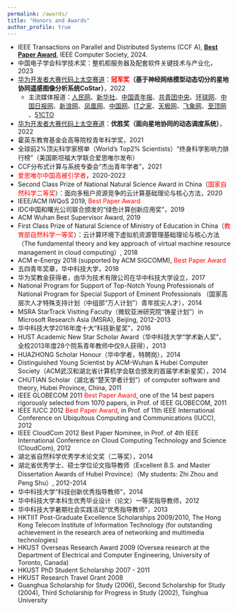 ```yaml
---
permalink: /awards/
title: "Honors and Awards"
author_profile: true
---
```


* IEEE Transactions on Parallel and Distributed Systems (CCF A), [**Best Paper Award**](https://fangmingliu.github.io/files/tpds_best_paper.pdf), IEEE Computer Society, 2024.
* 中国电子学会科学技术奖：整机柜服务器及配套软件关键技术与产业化，2023
* [华为开发者大赛代码上太空赛道](https://competition.huaweicloud.com/information/1000041709/html8)：**<span style="color:red;">冠军奖</span>（基于神经网络模型动态切分的星地协同遥感图像分析系统CoStar）**，2022
    * 主流媒体报道：[人民网](http://finance.people.com.cn/n1/2022/1121/c1004-32570546.html)、[新华社](https://h.xinhuaxmt.com/vh512/share/11219802?d=1348cc1&channel=weixin)、[中国青年报](https://s.cyol.com/shuzibao/cmsfile/cms_json/zqzx/Newspaper/2/2022-11-21/Content/nw.D110000zgqnb_20221121_1-08.html?isshow=1)、[共青团中央](https://mp.weixin.qq.com/s/qNg8cObcY3xjrWl63jY1gA)、[环球网](https://5gcenter.huanqiu.com/article/4AYgE52O7zc)、[中国日报网](https://cn.chinadaily.com.cn/a/202211/21/WS637b3323a3109bd995a51311.html)、[新浪网](https://news.sina.com.cn/sx/2022-11-21/detail-imqqsmrp7016324.shtml)、[凤凰网](https://tech.ifeng.com/c/8L66ybC15u9)、[中国网](http://science.china.com.cn/2022-11/21/content_42178811.htm)、[IT之家](https://www.ithome.com/0/655/427.htm)、[天极网](http://news.yesky.com/hotnews/347/2147430847.shtml)、[飞象网](http://www.cctime.com/html/2022-11-21/1636124.htm)、[至顶网](https://big-data.zhiding.cn/2022/1121/3145859.shtml) 、[51CTO](https://www.51cto.com/article/740287.html)
* [华为开发者大赛代码上太空赛道](https://competition.huaweicloud.com/information/1000041709/html8)：**优胜奖（面向星地协同的动态调度系统）**，2022
* 霍英东教育基金会高等院校青年科学奖，2021
* 全球前2%顶尖科学家榜单（World’s Top2% Scientists）“终身科学影响力排行榜”（美国斯坦福大学联合爱思唯尔发布）
* CCF分布式计算与系统专委会“杰出青年学者”，2021
* <span style="color:red;">爱思唯尔中国高被引学者</span>，2020-2022
* Second Class Prize of National Natural Science Award in China（<span style="color:red;">国家自然科学二等奖</span>）：面向多租户资源竞争的云计算基础理论与核心方法，2020
* IEEE/ACM IWQoS 2019, <span style="color:red;">Best Paper Award</span>
* IDC中国和曙光公司联合颁发的“绿色计算创新应用奖”，2019
* ACM Wuhan Best Supervisor Award, 2019
* First Class Prize of Natural Science of Ministry of Education in China（<span style="color:red;">教育部自然科学一等奖</span>）：云计算环境下虚拟机资源管理基础理论与核心方法（The fundamental theory and key approach of virtual machine resource management in cloud computing）, 2018
* ACM e-Energy 2018 (supported by ACM SIGCOMM), <span style="color:red;">Best Paper Award</span>
* 五四青年奖章，华中科技大学，2018
* 华为奖教金获得者，由华为技术有限公司在华中科技大学设立，2017
* National Program for Support of Top-Notch Young Professionals of National Program for Special Support of Eminent Professionals （国家高层次人才特殊支持计划（中组部“万人计划”）青年拔尖人才），2014
* MSRA StarTrack Visiting Faculty（微软亚洲研究院“铸星计划”）in Microsoft Research Asia (MSRA), Beijing, 2012-2013
* 华中科技大学2016年度十大“科技新星奖”，2016
* HUST Academic New Star Scholar Award（华中科技大学“学术新人奖”，全校2013年度28个院系青年教师中仅9人获得），2013
* HUAZHONG Scholar Honour（华中学者，特聘岗），2014
* Distinguished Young Scientist by ACM-Wuhan & Hubei Computer Society（ACM武汉和湖北省计算机学会联合颁发的首届学术新星奖），2014
* CHUTIAN Scholar（湖北省“楚天学者计划”）of computer software and theory, Hubei Province, China, 2011
* IEEE GLOBECOM 2011 <span style="color:red;">Best Paper Award</span>, one of the 14 best papers rigorously selected from 1070 papers, in Prof. of IEEE GLOBECOM, 2011
* IEEE IUCC 2012 <span style="color:red;">Best Paper Award</span>, in Prof. of 11th IEEE International Conference on Ubiquitous Computing and Communications (IUCC), 2012
* IEEE CloudCom 2012 Best Paper Nominee, in Prof. of 4th IEEE International Conference on Cloud Computing Technology and Science (CloudCom), 2012
* 湖北省自然科学优秀学术论文奖（二等奖），2014
* 湖北省优秀学士、硕士学位论文指导教师（Excellent B.S. and Master Dissertation Awards of Hubei Province）（My students: Zhi Zhou and Peng Shu）, 2012-2014
* 华中科技大学“科技创新优秀指导教师”，2014
* 华中科技大学本科生优秀毕业设计（论文）一等奖指导教师，2012
* 华中科技大学暑期社会实践活动“优秀指导教师”，2013
* HKTIIT Post-Graduate Excellence Scholarships 2009/2010, The Hong Kong Telecom Institute of Information Technology (for outstanding achievement in the research area of networking and multimedia technologies)
* HKUST Overseas Research Award 2009 (Oversea research at the Department of Electrical and Computer Engineering, University of Toronto, Canada)
* HKUST PhD Student Scholarship 2007 - 2011
* HKUST Research Travel Grant 2008
* Guanghua Scholarship for Study (2006), Second Scholarship for Study (2004), Third Scholarship for Progress in Study (2002), Tsinghua University
